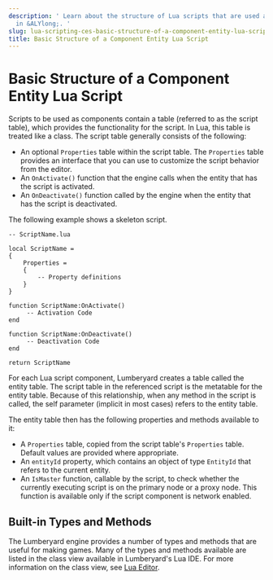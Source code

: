 ```yaml
---
description: ' Learn about the structure of Lua scripts that are used as components
  in &ALYlong;. '
slug: lua-scripting-ces-basic-structure-of-a-component-entity-lua-script
title: Basic Structure of a Component Entity Lua Script
---
```

# Basic Structure of a Component Entity Lua Script<a name="lua-scripting-ces-basic-structure-of-a-component-entity-lua-script"></a>

Scripts to be used as components contain a table \(referred to as the script table\), which provides the functionality for the script\. In Lua, this table is treated like a class\. The script table generally consists of the following:
+ An optional `Properties` table within the script table\. The `Properties` table provides an interface that you can use to customize the script behavior from the editor\.
+ An `OnActivate()` function that the engine calls when the entity that has the script is activated\.
+ An `OnDeactivate()` function called by the engine when the entity that has the script is deactivated\.

The following example shows a skeleton script\.

```
-- ScriptName.lua 

local ScriptName = 
{
    Properties =
    {
        -- Property definitions
    }
}

function ScriptName:OnActivate()
     -- Activation Code
end

function ScriptName:OnDeactivate()
     -- Deactivation Code
end

return ScriptName
```

For each Lua script component, Lumberyard creates a table called the entity table\. The script table in the referenced script is the metatable for the entity table\. Because of this relationship, when any method in the script is called, the self parameter \(implicit in most cases\) refers to the entity table\.

The entity table then has the following properties and methods available to it:
+ A `Properties` table, copied from the script table's `Properties` table\. Default values are provided where appropriate\.
+ An `entityId` property, which contains an object of type `EntityId` that refers to the current entity\.
+ An `IsMaster` function, callable by the script, to check whether the currently executing script is on the primary node or a proxy node\. This function is available only if the script component is network enabled\.

## Built\-in Types and Methods<a name="lua-scripting-ces-built-in-types-and-methods"></a>

The Lumberyard engine provides a number of types and methods that are useful for making games\. Many of the types and methods available are listed in the class view available in Lumberyard's Lua IDE\. For more information on the class view, see [Lua Editor](/docs/userguide/scripting/lua/editor-debugger.md)\.